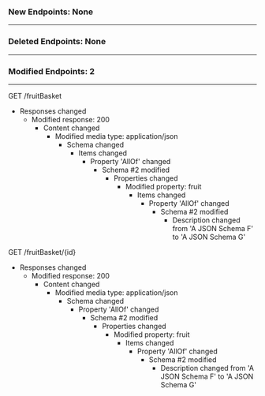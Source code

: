 ### New Endpoints: None
-----------------------

### Deleted Endpoints: None
---------------------------

### Modified Endpoints: 2
-------------------------
GET /fruitBasket
- Responses changed
  - Modified response: 200
    - Content changed
      - Modified media type: application/json
        - Schema changed
          - Items changed
            - Property 'AllOf' changed
              - Schema #2 modified
                - Properties changed
                  - Modified property: fruit
                    - Items changed
                      - Property 'AllOf' changed
                        - Schema #2 modified
                          - Description changed from 'A JSON Schema F' to 'A JSON Schema G'

GET /fruitBasket/{id}
- Responses changed
  - Modified response: 200
    - Content changed
      - Modified media type: application/json
        - Schema changed
          - Property 'AllOf' changed
            - Schema #2 modified
              - Properties changed
                - Modified property: fruit
                  - Items changed
                    - Property 'AllOf' changed
                      - Schema #2 modified
                        - Description changed from 'A JSON Schema F' to 'A JSON Schema G'


